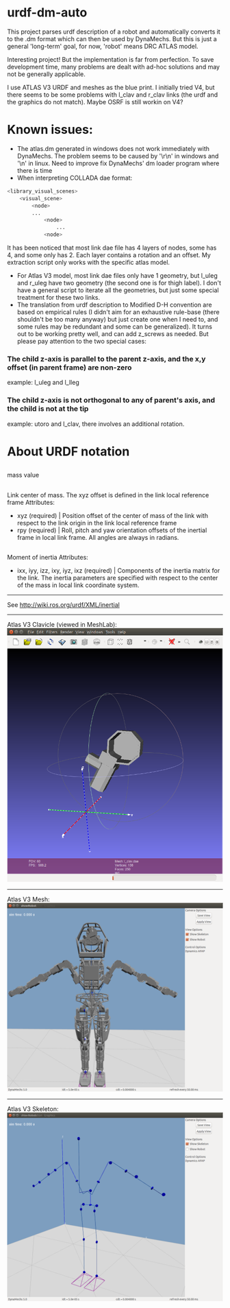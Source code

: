 urdf-dm-auto
============

This project parses urdf description of a robot and automatically converts it to the .dm format which can then be used by DynaMechs. But this is just a general 'long-term' goal, for now, 'robot' means DRC ATLAS model.

Interesting project! But the implementation is far from perfection. To save development time, many problems are dealt with ad-hoc solutions and may not be generally applicable.

I use ATLAS V3 URDF and meshes as the blue print. I initially tried V4, but there seems to be some problems with l_clav and r_clav links (the urdf and the graphics do not match). Maybe OSRF is still workin on V4?

# Known issues:
- The atlas.dm generated in windows does not work immediately with DynaMechs. The problem seems to be caused by '\r\n' in windows and '\n' in linux. Need to improve fix DynaMechs' dm loader program where there is time
- When interpreting COLLADA dae format:
```sh
<library_visual_scenes>
    <visual_scene>
        <node>
        ...
            <node>
                ...
            <node>
```
It has been noticed that most link dae file has 4 layers of nodes, some has 4, and some only has 2. Each layer contains a rotation and an offset. My extraction script only works with the specific atlas model.
- For Atlas V3 model, most link dae files only have 1 geometry, but l_uleg and r_uleg have two geometry (the second one is for thigh label). I don't have a general script to iterate all the geometries, but just some special treatment for these two links.
- The translation from urdf description to Modified D-H convention are based on empirical rules (I didn't aim for an exhaustive rule-base (there shouldn't be too many anyway) but just create one when I need to, and some rules may be redundant and some can be generalized). It turns out to be working pretty well, and can add z_screws as needed. But please pay attention to the two special cases:

### The child z-axis is parallel to the parent z-axis, and the x,y offset (in parent frame) are non-zero 
example: l_uleg and l_lleg

### The child z-axis is not orthogonal to any of parent's axis, and the child is not at the tip
example: utoro and l_clav, there involves an additional rotation. 


# About URDF notation

## <mass> 
mass value

## <origin> 
Link center of mass. The xyz offset is defined in the link local reference frame
Attributes:
- xyz (required) | Position offset of the center of mass of the link with respect to the link origin in the link local reference frame
- rpy (required) | Roll, pitch and yaw orientation offsets of the inertial frame in local link frame. All angles are always in radians.

## <inertia>
Moment of inertia
Attributes:
- ixx, iyy, izz, ixy, iyz, ixz (required) | Components of the inertia matrix for the link. The inertia parameters are specified with respect to the center of the mass in local link coordinate system.

---

See http://wiki.ros.org/urdf/XML/inertial


---

Atlas V3 Clavicle (viewed in MeshLab): 
![alt text][clavicle]

[clavicle]: https://raw.githubusercontent.com/yiping/image-repo/master/Screenshot%20from%202014-12-14%2020:48:56.png "Atlas V3 clavicle"

---

Atlas V3 Mesh: 
![alt text][mesh]

[mesh]: https://raw.githubusercontent.com/yiping/image-repo/master/Screenshot%20from%202014-12-18%2001:21:12.png "Atlas V3 mesh"

---

Atlas V3 Skeleton: 
![alt text][skeleton]

[skeleton]: https://raw.githubusercontent.com/yiping/image-repo/master/Screenshot%20from%202014-12-18%2001:21:29.png "Atlas V3 skeleton"

